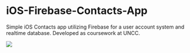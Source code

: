 # iOS-Firebase-Contacts-App
Simple iOS Contacts app utilizing Firebase for a user account system and realtime database. Developed as coursework at UNCC.


![](/ContactAppModal.gif)
